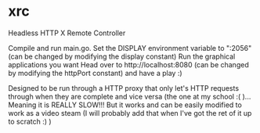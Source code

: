 # xrc
Headless HTTP X Remote Controller

Compile and run main.go.
Set the DISPLAY environment variable to ":2056" (can be changed by modifying the display constant)
Run the graphical applications you want
Head over to http://localhost:8080 (can be changed by modifying the httpPort constant) and have a play :)

Designed to be run through a HTTP proxy that only let's HTTP requests through when they are complete and vice versa (the one at my school :( )... Meaning it is REALLY SLOW!!! But it works and can be easily modified to work as a video steam (I will probably add that when I've got the ret of it up to scratch :) )
